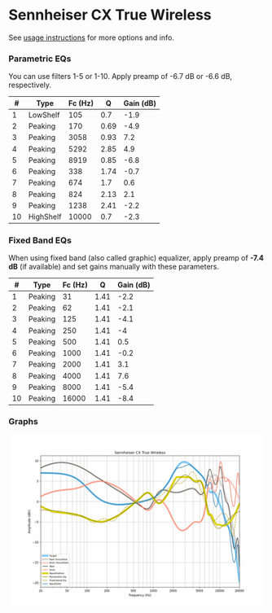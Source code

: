 # Sennheiser CX True Wireless
See [usage instructions](https://github.com/jaakkopasanen/AutoEq#usage) for more options and info.

### Parametric EQs
You can use filters 1-5 or 1-10. Apply preamp of -6.7 dB or -6.6 dB, respectively.

|   # | Type      |   Fc (Hz) |    Q |   Gain (dB) |
|-----|-----------|-----------|------|-------------|
|   1 | LowShelf  |       105 | 0.7  |        -1.9 |
|   2 | Peaking   |       170 | 0.69 |        -4.9 |
|   3 | Peaking   |      3058 | 0.93 |         7.2 |
|   4 | Peaking   |      5292 | 2.85 |         4.9 |
|   5 | Peaking   |      8919 | 0.85 |        -6.8 |
|   6 | Peaking   |       338 | 1.74 |        -0.7 |
|   7 | Peaking   |       674 | 1.7  |         0.6 |
|   8 | Peaking   |       824 | 2.13 |         2.1 |
|   9 | Peaking   |      1238 | 2.41 |        -2.2 |
|  10 | HighShelf |     10000 | 0.7  |        -2.3 |

### Fixed Band EQs
When using fixed band (also called graphic) equalizer, apply preamp of **-7.4 dB** (if available) and set gains manually with these parameters.

|   # | Type    |   Fc (Hz) |    Q |   Gain (dB) |
|-----|---------|-----------|------|-------------|
|   1 | Peaking |        31 | 1.41 |        -2.2 |
|   2 | Peaking |        62 | 1.41 |        -2.1 |
|   3 | Peaking |       125 | 1.41 |        -4.1 |
|   4 | Peaking |       250 | 1.41 |        -4   |
|   5 | Peaking |       500 | 1.41 |         0.5 |
|   6 | Peaking |      1000 | 1.41 |        -0.2 |
|   7 | Peaking |      2000 | 1.41 |         3.1 |
|   8 | Peaking |      4000 | 1.41 |         7.6 |
|   9 | Peaking |      8000 | 1.41 |        -5.4 |
|  10 | Peaking |     16000 | 1.41 |        -8.4 |

### Graphs
![](./Sennheiser%20CX%20True%20Wireless.png)
